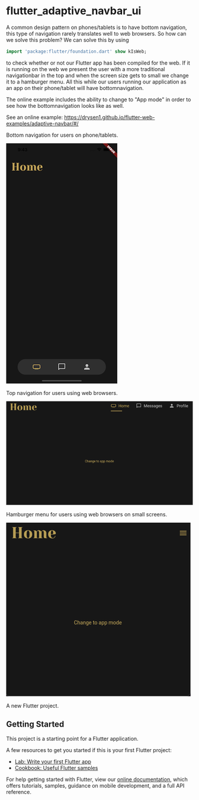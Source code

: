 # flutter_adaptive_navbar_ui

A common design pattern on phones/tablets is to have bottom navigation, this type of navigation rarely translates well to web browsers. So how can we solve this problem? We can solve this by using 
```Dart
import 'package:flutter/foundation.dart' show kIsWeb;
  ```
to check whether or not our Flutter app has been compiled for the web. If it is running on the web we present the user with a more traditional navigationbar in the top and when the screen size gets to small we change it to a hamburger menu. All this while our users running our application as an app on their phone/tablet will have bottomnavigation. 

The online example includes the ability to change to "App mode" in order to see how the bottomnavigation looks like as well.

See an online example: <https://drysen1.github.io/flutter-web-examples/adaptive-navbar/#/>

Bottom navigation for users on phone/tablets.

![alt text](https://github.com/Drysen1/Flutter_Adaptive_Navbar_UI/blob/main/screenshots/floatingBottomBar.png)

Top navigation for users using web browsers.

![alt text](https://github.com/Drysen1/Flutter_Adaptive_Navbar_UI/blob/main/screenshots/adaptive_navbar_full.png)

Hamburger menu for users using web browsers on small screens.

![alt text](https://github.com/Drysen1/Flutter_Adaptive_Navbar_UI/blob/main/screenshots/adaptive_navbar_drawer.png)

A new Flutter project.

## Getting Started

This project is a starting point for a Flutter application.

A few resources to get you started if this is your first Flutter project:

- [Lab: Write your first Flutter app](https://flutter.dev/docs/get-started/codelab)
- [Cookbook: Useful Flutter samples](https://flutter.dev/docs/cookbook)

For help getting started with Flutter, view our
[online documentation](https://flutter.dev/docs), which offers tutorials,
samples, guidance on mobile development, and a full API reference.
